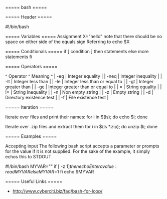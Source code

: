 ===== bash =====

===== Header =====

  #!/bin/bash

===== Variables =====
Assignment
  X="hello"
note that there should be no space on either side of the equals sign
Referring to
  echo $X

===== Conditionals =====
  if [ condition ]
  then
    statements
  else
    more statements
  fi


===== Operators =====


^ Operator ^ Meaning ^
| -eq      | Integer equality |
| -neq     | Integer inequality |
| -lt      | Integer less than |
| -le      | Integer less than or equal to |
| -gt      | Integer greater than |
| -ge      | Integer greater than or equal to |
| =        | String equality |
| !=       | String Inequality |
| -n       | Non empty string |
| -z       | Empty string |
| -d       | Directory existence test |
| -f       | File existence test |


===== Iteration =====

Iterate over files and print their names:
  for i in $(ls); do echo $i; done

Iterate over .zip files and extract them
  for i in $(ls *.zip); do unzip $i; done




 ===== Examples =====

Accepting input
The following bash script accepts a parameter or prompts for the value if it is not supplied.  For the sake of the example, it simply echos this to STDOUT

  #!/bin/bash
  MYVAR=""
  if [ -z $1 ]
    then
      echo Enter a value:
        read MYVAR
      else
        MYVAR=$1
  fi
  echo $MYVAR



===== Useful Links =====

  * http://www.cyberciti.biz/faq/bash-for-loop/